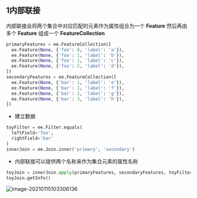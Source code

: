 ## 1内部联接

内部联接会将两个集合中对应匹配的元素作为属性组合为一个 **Feature** 然后再由多个 **Feature** 组成一个 **FeatureCollection** 

```python
primaryFeatures = ee.FeatureCollection([
  ee.Feature(None, {'foo': 0, 'label': 'a'}),
  ee.Feature(None, {'foo': 1, 'label': 'b'}),
  ee.Feature(None, {'foo': 1, 'label': 'c'}),
  ee.Feature(None, {'foo': 2, 'label': 'd'}),
])
secondaryFeatures = ee.FeatureCollection([
  ee.Feature(None, {'bar': 1, 'label': 'e'}),
  ee.Feature(None, {'bar': 1, 'label': 'f'}),
  ee.Feature(None, {'bar': 2, 'label': 'g'}),
  ee.Feature(None, {'bar': 3, 'label': 'h'}),
])
```

- 建立数据

```python
toyFilter = ee.Filter.equals(
  leftField='foo',
  rightField='bar'
)
innerJoin = ee.Join.inner('primary', 'secondary')
```

- 内部联接可以提供两个名称来作为集合元素的属性名称

```python
toyJoin = innerJoin.apply(primaryFeatures, secondaryFeatures, toyFilter)
toyJoin.getInfo()
```

![image-20210115103306136](https://img2020.cnblogs.com/blog/2213660/202101/2213660-20210115103307737-1048433343.png)